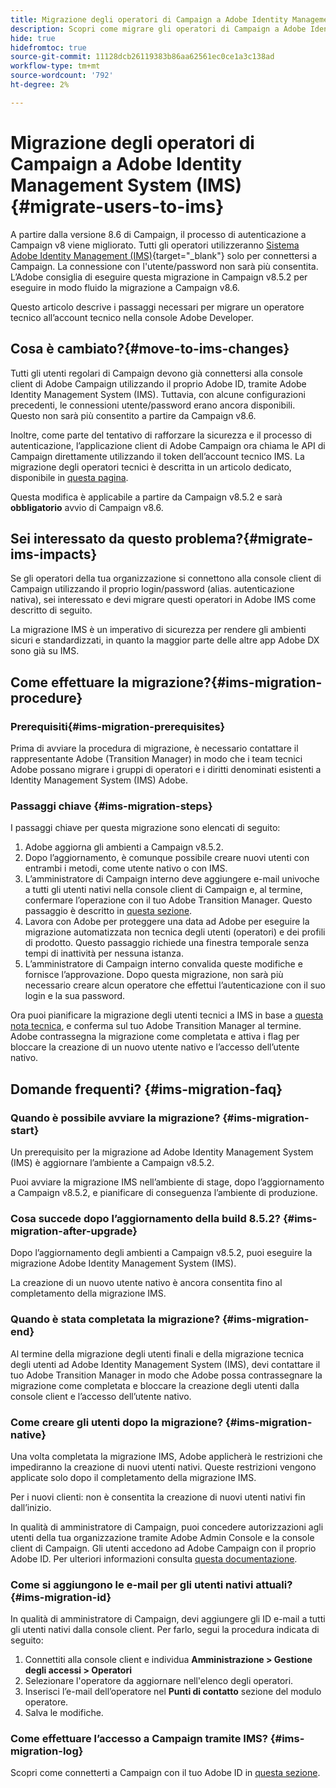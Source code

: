 ```yaml
---
title: Migrazione degli operatori di Campaign a Adobe Identity Management System (IMS)
description: Scopri come migrare gli operatori di Campaign a Adobe Identity Management System (IMS)
hide: true
hidefromtoc: true
source-git-commit: 11128dcb26119383b86aa62561ec0ce1a3c138ad
workflow-type: tm+mt
source-wordcount: '792'
ht-degree: 2%

---
```


# Migrazione degli operatori di Campaign a Adobe Identity Management System (IMS) {#migrate-users-to-ims}

A partire dalla versione 8.6 di Campaign, il processo di autenticazione a Campaign v8 viene migliorato. Tutti gli operatori utilizzeranno [Sistema Adobe Identity Management (IMS)](https://helpx.adobe.com/enterprise/using/identity.html){target="_blank"} solo per connettersi a Campaign. La connessione con l&#39;utente/password non sarà più consentita. L’Adobe consiglia di eseguire questa migrazione in Campaign v8.5.2 per eseguire in modo fluido la migrazione a Campaign v8.6.

Questo articolo descrive i passaggi necessari per migrare un operatore tecnico all’account tecnico nella console Adobe Developer.

## Cosa è cambiato?{#move-to-ims-changes}

Tutti gli utenti regolari di Campaign devono già connettersi alla console client di Adobe Campaign utilizzando il proprio Adobe ID, tramite Adobe Identity Management System (IMS). Tuttavia, con alcune configurazioni precedenti, le connessioni utente/password erano ancora disponibili. Questo non sarà più consentito a partire da Campaign v8.6.

Inoltre, come parte del tentativo di rafforzare la sicurezza e il processo di autenticazione, l’applicazione client di Adobe Campaign ora chiama le API di Campaign direttamente utilizzando il token dell’account tecnico IMS. La migrazione degli operatori tecnici è descritta in un articolo dedicato, disponibile in [questa pagina](ims-migration.md).

Questa modifica è applicabile a partire da Campaign v8.5.2 e sarà **obbligatorio** avvio di Campaign v8.6.


## Sei interessato da questo problema?{#migrate-ims-impacts}

Se gli operatori della tua organizzazione si connettono alla console client di Campaign utilizzando il proprio login/password (alias. autenticazione nativa), sei interessato e devi migrare questi operatori in Adobe IMS come descritto di seguito.

La migrazione IMS è un imperativo di sicurezza per rendere gli ambienti sicuri e standardizzati, in quanto la maggior parte delle altre app Adobe DX sono già su IMS.

## Come effettuare la migrazione?{#ims-migration-procedure}

### Prerequisiti{#ims-migration-prerequisites}

Prima di avviare la procedura di migrazione, è necessario contattare il rappresentante Adobe (Transition Manager) in modo che i team tecnici Adobe possano migrare i gruppi di operatori e i diritti denominati esistenti a Identity Management System (IMS) Adobe.

### Passaggi chiave {#ims-migration-steps}

I passaggi chiave per questa migrazione sono elencati di seguito:

1. Adobe aggiorna gli ambienti a Campaign v8.5.2.
1. Dopo l’aggiornamento, è comunque possibile creare nuovi utenti con entrambi i metodi, come utente nativo o con IMS.
1. L’amministratore di Campaign interno deve aggiungere e-mail univoche a tutti gli utenti nativi nella console client di Campaign e, al termine, confermare l’operazione con il tuo Adobe Transition Manager. Questo passaggio è descritto in [questa sezione](#ims-migration-id).
1. Lavora con Adobe per proteggere una data ad Adobe per eseguire la migrazione automatizzata non tecnica degli utenti (operatori) e dei profili di prodotto. Questo passaggio richiede una finestra temporale senza tempi di inattività per nessuna istanza.
1. L’amministratore di Campaign interno convalida queste modifiche e fornisce l’approvazione. Dopo questa migrazione, non sarà più necessario creare alcun operatore che effettui l’autenticazione con il suo login e la sua password.

Ora puoi pianificare la migrazione degli utenti tecnici a IMS in base a [questa nota tecnica](ims-migration.md), e conferma sul tuo Adobe Transition Manager al termine.
Adobe contrassegna la migrazione come completata e attiva i flag per bloccare la creazione di un nuovo utente nativo e l’accesso dell’utente nativo.

## Domande frequenti? {#ims-migration-faq}

### Quando è possibile avviare la migrazione? {#ims-migration-start}

Un prerequisito per la migrazione ad Adobe Identity Management System (IMS) è aggiornare l’ambiente a Campaign v8.5.2.

Puoi avviare la migrazione IMS nell’ambiente di stage, dopo l’aggiornamento a Campaign v8.5.2, e pianificare di conseguenza l’ambiente di produzione.

### Cosa succede dopo l’aggiornamento della build 8.5.2? {#ims-migration-after-upgrade}

Dopo l’aggiornamento degli ambienti a Campaign v8.5.2, puoi eseguire la migrazione Adobe Identity Management System (IMS).

La creazione di un nuovo utente nativo è ancora consentita fino al completamento della migrazione IMS.

### Quando è stata completata la migrazione? {#ims-migration-end}

Al termine della migrazione degli utenti finali e della migrazione tecnica degli utenti ad Adobe Identity Management System (IMS), devi contattare il tuo Adobe Transition Manager in modo che Adobe possa contrassegnare la migrazione come completata e bloccare la creazione degli utenti dalla console client e l’accesso dell’utente nativo.


### Come creare gli utenti dopo la migrazione? {#ims-migration-native}

Una volta completata la migrazione IMS, Adobe applicherà le restrizioni che impediranno la creazione di nuovi utenti nativi. Queste restrizioni vengono applicate solo dopo il completamento della migrazione IMS.

Per i nuovi clienti: non è consentita la creazione di nuovi utenti nativi fin dall’inizio.

In qualità di amministratore di Campaign, puoi concedere autorizzazioni agli utenti della tua organizzazione tramite Adobe Admin Console e la console client di Campaign. Gli utenti accedono ad Adobe Campaign con il proprio Adobe ID. Per ulteriori informazioni consulta [questa documentazione](../../v8/start/gs-permissions.md).

### Come si aggiungono le e-mail per gli utenti nativi attuali? {#ims-migration-id}

In qualità di amministratore di Campaign, devi aggiungere gli ID e-mail a tutti gli utenti nativi dalla console client. Per farlo, segui la procedura indicata di seguito:

1. Connettiti alla console client e individua **Amministrazione > Gestione degli accessi > Operatori**
1. Selezionare l&#39;operatore da aggiornare nell&#39;elenco degli operatori.
1. Inserisci l’e-mail dell’operatore nel **Punti di contatto** sezione del modulo operatore.
1. Salva le modifiche.


### Come effettuare l’accesso a Campaign tramite IMS? {#ims-migration-log}

Scopri come connetterti a Campaign con il tuo Adobe ID in [questa sezione](../../v8/start/connect.md).